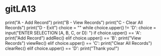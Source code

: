 # gitLA13
print("A - Add Record")
print("B - View Records")
print("C - Clear All Records")
print("D - Exit")
choice = ""
while choice.upper() != 'D':
 choice = input("ENTER SELECTION [A, B, C, or D]: ")
 if choice.upper() == 'A':
 print("Add Record")
 addRec()
 elif choice.upper() == 'B':
 print("View Records")
 viewRec()
 elif choice.upper() == 'C':
 print("Clear All Records")
 clearRec()
 elif choice.upper() == 'D':
print("Thank you!")

